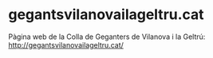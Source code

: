 # gegantsvilanovailageltru.cat

Pàgina web de la Colla de Geganters de Vilanova i la Geltrú: http://gegantsvilanovailageltru.cat/
